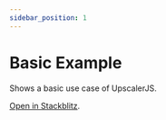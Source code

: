 ```yaml
---
sidebar_position: 1
---
```


# Basic Example

Shows a basic use case of UpscalerJS.

<a href="https://stackblitz.com/github/thekevinscott/upscalerjs/tree/main/examples/basic?file=index.js&title=UpscalerJS: Basic Example">Open in Stackblitz</a>.
